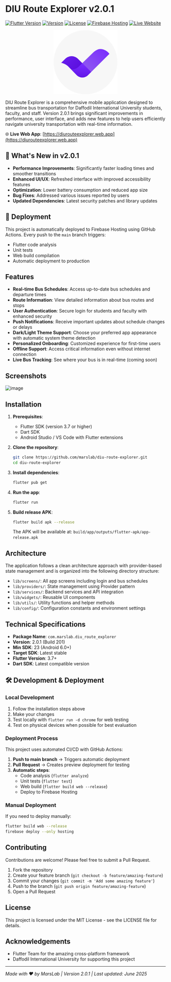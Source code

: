 # DIU Route Explorer v2.0.1

[![Flutter Version](https://img.shields.io/badge/Flutter-3.7+-blue.svg)](https://flutter.dev/)
[![Version](https://img.shields.io/badge/Version-2.0.1-brightgreen.svg)]()
[![License](https://img.shields.io/badge/License-MIT-green.svg)](LICENSE)
[![Firebase Hosting](https://img.shields.io/badge/Firebase-Hosting-orange.svg)](https://diurouteexplorer.web.app)
[![Live Website](https://img.shields.io/badge/Live-Website-success.svg)](https://diurouteexplorer.web.app)

<p align="center">
  <img src="assets/icons/Icon.png" alt="DIU Route Explorer Logo" width="200"/>
</p>

DIU Route Explorer is a comprehensive mobile application designed to streamline bus transportation for Daffodil International University students, faculty, and staff. Version 2.0.1 brings significant improvements in performance, user interface, and adds new features to help users efficiently navigate university transportation with real-time information.

🌐 **Live Web App**: [https://diurouteexplorer.web.app](https://diurouteexplorer.web.app)

## 🚀 What's New in v2.0.1

- **Performance Improvements**: Significantly faster loading times and smoother transitions
- **Enhanced UI/UX**: Refreshed interface with improved accessibility features
- **Optimization**: Lower battery consumption and reduced app size
- **Bug Fixes**: Addressed various issues reported by users
- **Updated Dependencies**: Latest security patches and library updates

## 🚀 Deployment

This project is automatically deployed to Firebase Hosting using GitHub Actions. Every push to the `main` branch triggers:
- Flutter code analysis
- Unit tests
- Web build compilation
- Automatic deployment to production

## Features

- **Real-time Bus Schedules**: Access up-to-date bus schedules and departure times
- **Route Information**: View detailed information about bus routes and stops
- **User Authentication**: Secure login for students and faculty with enhanced security
- **Push Notifications**: Receive important updates about schedule changes or delays
- **Dark/Light Theme Support**: Choose your preferred app appearance with automatic system theme detection
- **Personalized Onboarding**: Customized experience for first-time users
- **Offline Support**: Access critical information even without internet connection
- **Live Bus Tracking**: See where your bus is in real-time (coming soon)

## Screenshots

![image](https://github.com/user-attachments/assets/baf97ef5-5859-4ac1-98f3-b1ff8b509580)

## Installation

1. **Prerequisites**:
   - Flutter SDK (version 3.7 or higher)
   - Dart SDK
   - Android Studio / VS Code with Flutter extensions

2. **Clone the repository**:
   ```bash
   git clone https://github.com/marslab/diu-route-explorer.git
   cd diu-route-explorer
   ```

3. **Install dependencies**:
   ```bash
   flutter pub get
   ```

4. **Run the app**:
   ```bash
   flutter run
   ```

5. **Build release APK**:
   ```bash
   flutter build apk --release
   ```
   
   The APK will be available at: `build/app/outputs/flutter-apk/app-release.apk`

## Architecture

The application follows a clean architecture approach with provider-based state management and is organized into the following directory structure:

- `lib/screens/`: All app screens including login and bus schedules
- `lib/providers/`: State management using Provider pattern
- `lib/services/`: Backend services and API integration
- `lib/widgets/`: Reusable UI components
- `lib/utils/`: Utility functions and helper methods
- `lib/config/`: Configuration constants and environment settings

## Technical Specifications

- **Package Name**: `com.marslab.diu_route_explorer`
- **Version**: 2.0.1 (Build 201)
- **Min SDK**: 23 (Android 6.0+)
- **Target SDK**: Latest stable
- **Flutter Version**: 3.7+
- **Dart SDK**: Latest compatible version

## 🛠️ Development & Deployment

### Local Development
1. Follow the installation steps above
2. Make your changes
3. Test locally with `flutter run -d chrome` for web testing
4. Test on physical devices when possible for best evaluation

### Deployment Process
This project uses automated CI/CD with GitHub Actions:

1. **Push to main branch** → Triggers automatic deployment
2. **Pull Request** → Creates preview deployment for testing
3. **Automatic steps**:
   - Code analysis (`flutter analyze`)
   - Unit tests (`flutter test`)
   - Web build (`flutter build web --release`)
   - Deploy to Firebase Hosting

### Manual Deployment
If you need to deploy manually:
```bash
flutter build web --release
firebase deploy --only hosting
```

## Contributing

Contributions are welcome! Please feel free to submit a Pull Request.

1. Fork the repository
2. Create your feature branch (`git checkout -b feature/amazing-feature`)
3. Commit your changes (`git commit -m 'Add some amazing feature'`)
4. Push to the branch (`git push origin feature/amazing-feature`)
5. Open a Pull Request

## License

This project is licensed under the MIT License - see the LICENSE file for details.

## Acknowledgements

- Flutter Team for the amazing cross-platform framework
- Daffodil International University for supporting this project

---

*Made with ❤️ by MarsLab | Version 2.0.1 | Last updated: June 2025*

